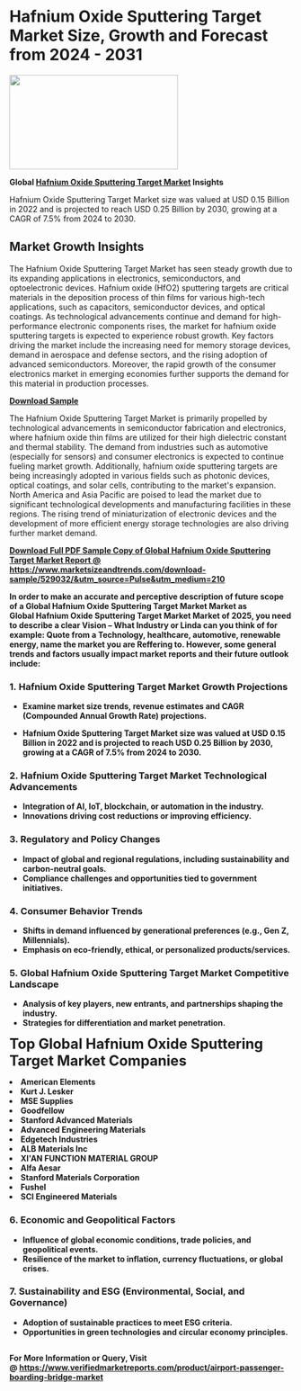 <H1>Hafnium Oxide Sputtering Target Market Size, Growth and Forecast from 2024 - 2031</H1><img class="aligncenter size-medium wp-image-584254" src="https://thirdeyenews.in/wp-content/uploads/2024/09/Global-Market-Research-300x168.jpeg" alt="" width="300" height="168" /><p><strong>Global&nbsp;<a href="https://www.marketsizeandtrends.com/download-sample/529032/&amp;utm_source=Pulse&amp;utm_medium=210">Hafnium Oxide Sputtering Target Market</a> Insights</strong></p><p>Hafnium Oxide Sputtering Target Market size was valued at USD 0.15 Billion in 2022 and is projected to reach USD 0.25 Billion by 2030, growing at a CAGR of 7.5% from 2024 to 2030.</p><p><h2>Market Growth Insights</h2> <p>The Hafnium Oxide Sputtering Target Market has seen steady growth due to its expanding applications in electronics, semiconductors, and optoelectronic devices. Hafnium oxide (HfO2) sputtering targets are critical materials in the deposition process of thin films for various high-tech applications, such as capacitors, semiconductor devices, and optical coatings. As technological advancements continue and demand for high-performance electronic components rises, the market for hafnium oxide sputtering targets is expected to experience robust growth. Key factors driving the market include the increasing need for memory storage devices, demand in aerospace and defense sectors, and the rising adoption of advanced semiconductors. Moreover, the rapid growth of the consumer electronics market in emerging economies further supports the demand for this material in production processes.</p> <p><strong><a href="#">Download Sample</a></strong></p> <p>The Hafnium Oxide Sputtering Target Market is primarily propelled by technological advancements in semiconductor fabrication and electronics, where hafnium oxide thin films are utilized for their high dielectric constant and thermal stability. The demand from industries such as automotive (especially for sensors) and consumer electronics is expected to continue fueling market growth. Additionally, hafnium oxide sputtering targets are being increasingly adopted in various fields such as photonic devices, optical coatings, and solar cells, contributing to the market's expansion. North America and Asia Pacific are poised to lead the market due to significant technological developments and manufacturing facilities in these regions. The rising trend of miniaturization of electronic devices and the development of more efficient energy storage technologies are also driving further market demand.</p> <p><strong><a href="#"></p><p><span class=""><strong>Download Full PDF Sample Copy of Global Hafnium Oxide Sputtering Target Market Report</strong> @ <a href="https://www.marketsizeandtrends.com/download-sample/529032/&amp;utm_source=Pulse&amp;utm_medium=210" target="_blank">https://www.marketsizeandtrends.com/download-sample/529032/&amp;utm_source=Pulse&amp;utm_medium=210</a></span></p><p>In order to make an accurate and perceptive description of future scope of a Global&nbsp;Hafnium Oxide Sputtering Target Market Market as Global&nbsp;Hafnium Oxide Sputtering Target Market Market of 2025, you need to describe a clear Vision &ndash; What Industry or Linda can you think of for example: Quote from a Technology, healthcare, automotive, renewable energy, name the market you are Reffering to. However, some general trends and factors usually impact market reports and their future outlook include:</p><h3>1.&nbsp;<strong>Hafnium Oxide Sputtering Target Market Growth Projections</strong></h3><ul><li>Examine market size trends, revenue estimates and CAGR (Compounded Annual Growth Rate) projections.</li><li><p>Hafnium Oxide Sputtering Target Market size was valued at USD 0.15 Billion in 2022 and is projected to reach USD 0.25 Billion by 2030, growing at a CAGR of 7.5% from 2024 to 2030.</p></li></ul><h3>2.&nbsp;<strong>Hafnium Oxide Sputtering Target Market Technological Advancements</strong></h3><ul><li>Integration of AI, IoT, blockchain, or automation in the industry.</li><li>Innovations driving cost reductions or improving efficiency.</li></ul><h3>3.&nbsp;<strong>Regulatory and Policy Changes</strong></h3><ul><li>Impact of global and regional regulations, including sustainability and carbon-neutral goals.</li><li>Compliance challenges and opportunities tied to government initiatives.</li></ul><h3>4.&nbsp;<strong>Consumer Behavior Trends</strong></h3><ul><li>Shifts in demand influenced by generational preferences (e.g., Gen Z, Millennials).</li><li>Emphasis on eco-friendly, ethical, or personalized products/services.</li></ul><h3>5.&nbsp;<strong>Global Hafnium Oxide Sputtering Target Market Competitive Landscape</strong></h3><ul><li>Analysis of key players, new entrants, and partnerships shaping the industry.</li><li>Strategies for differentiation and market penetration.</li></ul><p data-pm-slice="1 1 []"><span style="color: inherit; font-family: inherit; font-size: 25px;">Top Global Hafnium Oxide Sputtering Target Market Companies</span></p><div class="" data-test-id=""><p><li>American Elements</li><li> Kurt J. Lesker</li><li> MSE Supplies</li><li> Goodfellow</li><li> Stanford Advanced Materials</li><li> Advanced Engineering Materials</li><li> Edgetech Industries</li><li> ALB Materials Inc</li><li> XI'AN FUNCTION MATERIAL GROUP</li><li> Alfa Aesar</li><li> Stanford Materials Corporation</li><li> Fushel</li><li> SCI Engineered Materials</li></p></div><h3>6.&nbsp;<strong>Economic and Geopolitical Factors</strong></h3><ul><li>Influence of global economic conditions, trade policies, and geopolitical events.</li><li>Resilience of the market to inflation, currency fluctuations, or global crises.</li></ul><h3>7.&nbsp;<strong>Sustainability and ESG (Environmental, Social, and Governance)</strong></h3><ul><li>Adoption of sustainable practices to meet ESG criteria.</li><li>Opportunities in green technologies and circular economy principles.</li></ul><h2><strong style="font-size: 14px;">For More Information or Query, Visit @&nbsp;</strong><a style="background-color: #ffffff; font-size: 14px;" href="https://www.marketsizeandtrends.com/report/hafnium-oxide-sputtering-target-market/" target="_blank">https://www.verifiedmarketreports.com/product/airport-passenger-boarding-bridge-market</a></h2>

